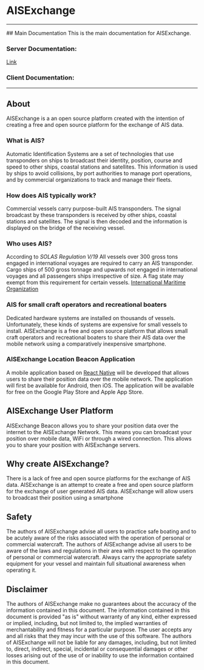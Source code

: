 # AISExchange
<hr>
## Main Documentation
This is the main documentation for AISExchange.

### Server Documentation:
[Link](server/README.md)

### Client Documentation:

<hr>

## About 
AISExchange is a an open source platform created with the intention of creating a free and open source platform for the exchange of AIS data.

### What is AIS?
Automatic Identification Systems are a set of technologies that use transponders on ships to broadcast their identity, position, course and speed to other ships, coastal stations and satellites. This information is used by ships to avoid collisions, by port authorities to manage port operations, and by commercial organizations to track and manage their fleets.

### How does AIS typically work?
Commercial vessels carry purpose-built AIS transponders. The signal broadcast by these transponders is received by other ships, coastal stations and satellites. The signal is then decoded and the information is displayed on the bridge of the receiving vessel.

### Who uses AIS?
According to *SOLAS Regulation V/19* All vessels over 300 gross tons engaged in international voyages are required to carry an AIS transponder. Cargo ships of 500 gross tonnage and upwards not engaged in international voyages and all passengers ships irrespective of size. A flag state may exempt from this requirement for certain vessels.  [International Maritime Organization](https://www.imo.org/en/OurWork/Safety/Pages/AIS.aspx#:~:text=The%20regulation%20requires%20AIS%20to,passenger%20ships%20irrespective%20of%20size.)


### AIS for small craft operators and recreational boaters
Dedicated hardware systems are installed on thousands of vessels. Unfortunately, these kinds of systems are expensive for small vessels to install. AISExchange is a free and open source platform that allows small craft operators and recreational boaters to share their AIS data over the mobile network using a comparatively inexpensive smartphone.

### AISExchange Location Beacon Application
A mobile application based on [React Native](https://reactnative.dev/) will be developed that allows users to share their position data over the mobile network. The application will first be available for Android, then iOS. The application will be available for free on the Google Play Store and Apple App Store.

## AISExchange User Platform
AISExchange Beacon allows you to share your position data over the internet to the AISExchange Network. This means you can broadcast your position over mobile data, WiFi or through a wired connection. This allows you to share your position  with AISExchange servers.

## Why create AISExchange?
There is a lack of free and open source platforms for the exchange of AIS data. AISExchange is an attempt to create a free and open source platform for the exchange of user generated AIS data. AISExchange will allow users to broadcast their position using a smartphone

## Safety
The authors of AISExchange advise all users to practice safe boating and to be acutely aware of the risks associated with the operation of personal or commercial watercraft. The authors of AISExchange advise all users to be aware of the laws and regulations in their area with respect to the operation of personal or commercial watercraft. Always carry the appropriate safety equipment for your vessel and maintain full situational awareness when operating it.

## Disclaimer
The authors of AISExchange make no guarantees about the accuracy of the information contained in this document. The information contained in this document is provided "as is" without warranty of any kind, either expressed or implied, including, but not limited to, the implied warranties of merchantability and fitness for a particular purpose. The user accepts any and all risks that they may incur with the use of this software. The authors of AISExchange will not be liable for any damages, including, but not limited to, direct, indirect, special, incidental or consequential damages or other losses arising out of the use of or inability to use the information contained in this document.

